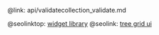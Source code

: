 @link: api/validatecollection_validate.md

@seolinktop: [widget library](https://webix.com)
@seolink: [tree grid ui](https://webix.com/widget/treetable/)